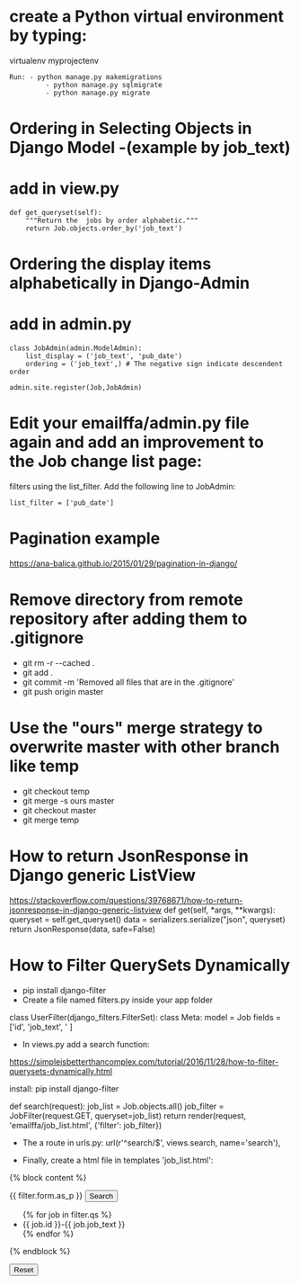# create a Python virtual environment by typing:

virtualenv myprojectenv


	Run: - python manage.py makemigrations 
             - python manage.py sqlmigrate 
             - python manage.py migrate

# Ordering in Selecting Objects in Django Model -(example by job_text)
# add in view.py 

	def get_queryset(self):
        """Return the  jobs by order alphabetic."""
        return Job.objects.order_by('job_text')



# Ordering the display items alphabetically in Django-Admin
# add in admin.py

	class JobAdmin(admin.ModelAdmin): 
  		list_display = ('job_text', 'pub_date')
  		ordering = ('job_text',) # The negative sign indicate descendent order
 
	admin.site.register(Job,JobAdmin)



# Edit your emailffa/admin.py file again and add an improvement to the Job change list page: 

filters using the list_filter. Add the following line to JobAdmin:

	list_filter = ['pub_date']


# Pagination example 
 https://ana-balica.github.io/2015/01/29/pagination-in-django/
# Remove directory from remote repository after adding them to .gitignore
 - git rm -r --cached . 
 - git add .
 - git commit -m 'Removed all files that are in the .gitignore' 
 - git push origin master


# Use the "ours" merge strategy to overwrite master with other branch like temp  

 - git checkout temp
 - git merge -s ours master
 - git checkout master
 - git merge temp



# How to return JsonResponse in Django generic ListView
https://stackoverflow.com/questions/39768671/how-to-return-jsonresponse-in-django-generic-listview
	def get(self, *args, **kwargs):
    	queryset = self.get_queryset()
        data = serializers.serialize("json", queryset)
        return JsonResponse(data, safe=False)

# How to Filter QuerySets Dynamically
 - pip install django-filter
 - Create a file named filters.py inside your app folder

 class UserFilter(django_filters.FilterSet):
    class Meta:
        model = Job
        fields = ['id', 'job_text', ' ]

 - In views.py add a search function:

https://simpleisbetterthancomplex.com/tutorial/2016/11/28/how-to-filter-querysets-dynamically.html

install:
pip install django-filter

def search(request):
    job_list = Job.objects.all()
    job_filter = JobFilter(request.GET, queryset=job_list)
    return render(request, 'emailffa/job_list.html', {'filter': job_filter})


  - The a route in urls.py:
 url(r'^search/$', views.search, name='search'),


 - Finally, create a html file in templates 'job_list.html':

{% block content %}
  <form method="get">
    {{ filter.form.as_p }}
    <button type="submit">Search</button> 
  
  
  <ul>
  {% for job in filter.qs %}
    <li> {{ job.id }}-{{ job.job_text }} </li>
  {% endfor %}
  </ul>
{% endblock %} 

</form>
 <a href="{% url 'emailffa:search' %}">
   <button>Reset</button>
</a>




